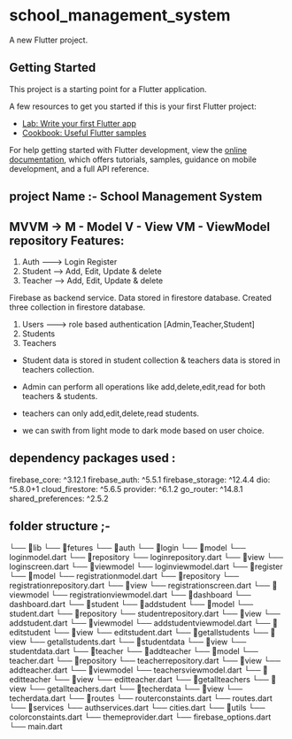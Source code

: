 # school_management_system

A new Flutter project.

## Getting Started

This project is a starting point for a Flutter application.

A few resources to get you started if this is your first Flutter project:

- [Lab: Write your first Flutter app](https://docs.flutter.dev/get-started/codelab)
- [Cookbook: Useful Flutter samples](https://docs.flutter.dev/cookbook)

For help getting started with Flutter development, view the
[online documentation](https://docs.flutter.dev/), which offers tutorials,
samples, guidance on mobile development, and a full API reference.

project Name :- School Management System 
-------------
MVVM -> M - Model
        V - View
        VM - ViewModel
        repository
Features:
---------
1. Auth ---> Login 
             Register
2. Student --> Add, Edit, Update & delete
3. Teacher --> Add, Edit, Update & delete

Firebase as backend service.
Data stored in firestore database.
Created three collection in firestore database.
1. Users ---> role based authentication [Admin,Teacher,Student]
2. Students
3. Teachers

* Student data is stored in student collection & teachers data is stored in teachers collection.
* Admin can perform all operations like add,delete,edit,read for both teachers & students.
* teachers can only add,edit,delete,read students.

* we can swith from light mode to dark mode based on user choice.

dependency packages used :
--------------------------
  firebase_core: ^3.12.1
  firebase_auth: ^5.5.1
  firebase_storage: ^12.4.4
  dio: ^5.8.0+1
  cloud_firestore: ^5.6.5
  provider: ^6.1.2
  go_router: ^14.8.1
  shared_preferences: ^2.5.2


folder structure ;-
------------------
└── 📁lib
    └── 📁fetures
        └── 📁auth
            └── 📁login
                └── 📁model
                    └── loginmodel.dart
                └── 📁repository
                    └── loginrepository.dart
                └── 📁view
                    └── loginscreen.dart
                └── 📁viewmodel
                    └── loginviewmodel.dart
            └── 📁register
                └── 📁model
                    └── registrationmodel.dart
                └── 📁repository
                    └── registrationrepository.dart
                └── 📁view
                    └── registrationscreen.dart
                └── 📁viewmodel
                    └── registrationviewmodel.dart
        └── 📁dashboard
            └── dashboard.dart
        └── 📁student
            └── 📁addstudent
                └── 📁model
                    └── student.dart
                └── 📁repository
                    └── studentrepository.dart
                └── 📁view
                    └── addstudent.dart
                └── 📁viewmodel
                    └── addstudentviewmodel.dart
            └── 📁editstudent
                └── 📁view
                    └── editstudent.dart
            └── 📁getallstudents
                └── 📁view
                    └── getallstudents.dart
            └── 📁studentdata
                └── 📁view
                    └── studentdata.dart
        └── 📁teacher
            └── 📁addteacher
                └── 📁model
                    └── teacher.dart
                └── 📁repository
                    └── teacherrepository.dart
                └── 📁view
                    └── addteacher.dart
                └── 📁viewmodel
                    └── teachersviewmodel.dart
            └── 📁editteacher
                └── 📁view
                    └── editteacher.dart
            └── 📁getallteachers
                └── 📁view
                    └── getallteachers.dart
            └── 📁techerdata
                └── 📁view
                    └── techerdata.dart
    └── 📁routes
        └── routerconstaints.dart
        └── routes.dart
    └── 📁services
        └── authservices.dart
        └── cities.dart
    └── 📁utils
        └── colorconstaints.dart
        └── themeprovider.dart
    └── firebase_options.dart
    └── main.dart